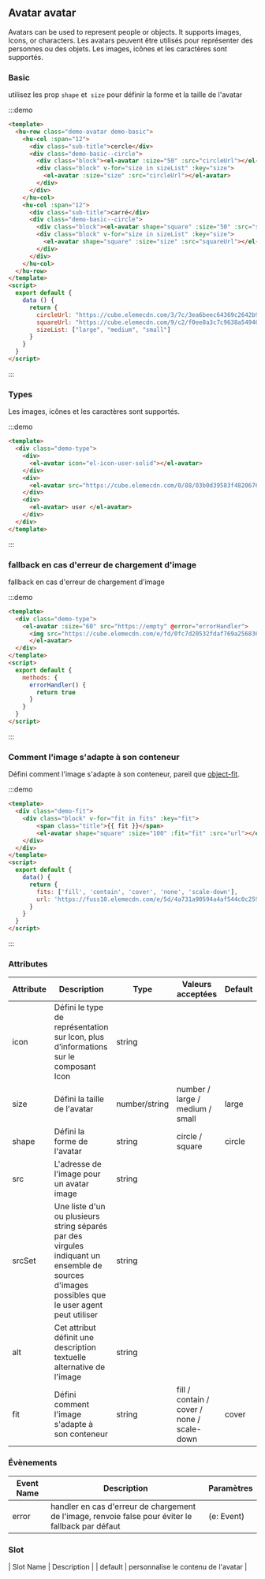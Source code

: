 ## Avatar avatar

Avatars can be used to represent people or objects. It supports images, Icons, or characters.
Les avatars peuvent être utilisés pour représenter des personnes ou des objets. Les images, icônes et les caractères sont supportés.

### Basic

utilisez les prop `shape` et` size` pour définir la forme et la taille de l'avatar

:::demo
```html
<template>
  <hu-row class="demo-avatar demo-basic">
    <hu-col :span="12">
      <div class="sub-title">cercle</div>
      <div class="demo-basic--circle">
        <div class="block"><el-avatar :size="50" :src="circleUrl"></el-avatar></div>
        <div class="block" v-for="size in sizeList" :key="size">
          <el-avatar :size="size" :src="circleUrl"></el-avatar>
        </div>
      </div>
    </hu-col>  
    <hu-col :span="12">
      <div class="sub-title">carré</div>
      <div class="demo-basic--circle">
        <div class="block"><el-avatar shape="square" :size="50" :src="squareUrl"></el-avatar></div>
        <div class="block" v-for="size in sizeList" :key="size">
          <el-avatar shape="square" :size="size" :src="squareUrl"></el-avatar>
        </div>
      </div>
    </hu-col>
  </hu-row>
</template>
<script>
  export default {
    data () {
      return {
        circleUrl: "https://cube.elemecdn.com/3/7c/3ea6beec64369c2642b92c6726f1epng.png",
        squareUrl: "https://cube.elemecdn.com/9/c2/f0ee8a3c7c9638a54940382568c9dpng.png",
        sizeList: ["large", "medium", "small"]
      }
    }
  }
</script>

```
:::

### Types

Les images, icônes et les caractères sont supportés.

:::demo
```html
<template>
  <div class="demo-type">
    <div>
      <el-avatar icon="el-icon-user-solid"></el-avatar>
    </div>
    <div>
      <el-avatar src="https://cube.elemecdn.com/0/88/03b0d39583f48206768a7534e55bcpng.png"></el-avatar>
    </div>
    <div>
      <el-avatar> user </el-avatar>
    </div>
  </div>
</template>
```
:::

### fallback en cas d'erreur de chargement d'image

fallback en cas d'erreur de chargement d'image

:::demo
```html
<template>
  <div class="demo-type">
    <el-avatar :size="60" src="https://empty" @error="errorHandler">
      <img src="https://cube.elemecdn.com/e/fd/0fc7d20532fdaf769a25683617711png.png"/>
      </el-avatar>
  </div>
</template>
<script>
  export default {
    methods: {
      errorHandler() {
        return true
      }
    }
  }
</script>

```
:::

### Comment l'image s'adapte à son conteneur

Défini comment l'image s'adapte à son conteneur, pareil que [object-fit](https://developer.mozilla.org/en-US/docs/Web/CSS/object-fit).

:::demo
```html
<template>
  <div class="demo-fit">
    <div class="block" v-for="fit in fits" :key="fit">
        <span class="title">{{ fit }}</span>
        <el-avatar shape="square" :size="100" :fit="fit" :src="url"></el-avatar>
    </div>
  </div>
</template>
<script>
  export default {
    data() {
      return {
        fits: ['fill', 'contain', 'cover', 'none', 'scale-down'],
        url: 'https://fuss10.elemecdn.com/e/5d/4a731a90594a4af544c0c25941171jpeg.jpeg'
      }
    }
  }
</script>

```
:::

### Attributes

| Attribute      | Description          | Type      | Valeurs acceptées       | Default  |
| ----------------- | -------------------------------- | --------------- | ------ | ------ |
| icon              | Défini le type de représentation sur Icon, plus d’informations sur le composant Icon   | string          |        |        |
| size              | Défini la taille de l'avatar                     | number/string | number / large / medium / small | large  |
| shape             | Défini la forme de l'avatar  | string |    circle / square     |   circle  |
| src               | L'adresse de l'image pour un avatar image | string |        |      |
| srcSet            | Une liste d'un ou plusieurs string séparés par des virgules indiquant un ensemble de sources d'images possibles que le user agent peut utiliser | string |        |      |
| alt               | Cet attribut définit une description textuelle alternative de l'image | string |        |      |
| fit               | Défini comment l'image s'adapte à son conteneur | string |    fill / contain / cover / none / scale-down    |   cover   |

### Évènements

| Event Name | Description         | Paramètres  |
| ------ | ------------------ | -------- |
| error  | handler en cas d'erreur de chargement de l'image, renvoie false pour éviter le fallback par défaut |(e: Event)  |

### Slot

| Slot Name | Description |
| default  | personnalise le contenu de l'avatar |
